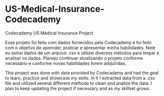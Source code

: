 # US-Medical-Insurance-Codecademy
Codecademy US Medical Insurance Project

Esse projeto foi feito com dados fornecidos pela Codecademy e foi feito com o objetivo de aprender, praticar e apresentar minha habilidades.
Nele eu extrai dados de um arquivo .csv e utilizei diversos métodos para limpar e analisar os dados.
Planejo continuar atualizando o projeto conforme necessário e conforme novas habilidades forem adquiridas.

This project was done with data provided by Codecademy and had the goal to learn, practice and showcase my skills.
In it I extracted data from a .csv file and utilized several different methods to clean and analize the data.
I plan to keep updating the project if necessary and as my skillset grows.
